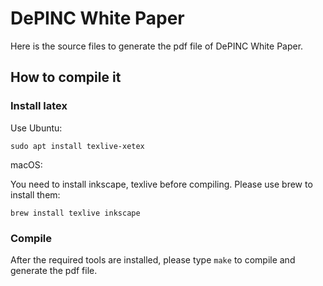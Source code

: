# DePINC White Paper

Here is the source files to generate the pdf file of DePINC White Paper.

## How to compile it

### Install latex

Use Ubuntu:

`sudo apt install texlive-xetex`

macOS:

You need to install inkscape, texlive before compiling. Please use brew to install them:

`brew install texlive inkscape`

### Compile

After the required tools are installed, please type `make` to compile and generate the pdf file.